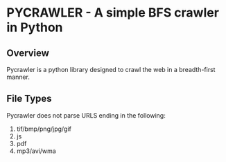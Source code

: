 PYCRAWLER - A simple BFS crawler in Python
==========================================

Overview
--------
Pycrawler is a python library designed to crawl the web in a breadth-first manner.

File Types
----------
Pycrawler does not parse URLS ending in the following:
1. tif/bmp/png/jpg/gif
2. js
3. pdf
4. mp3/avi/wma